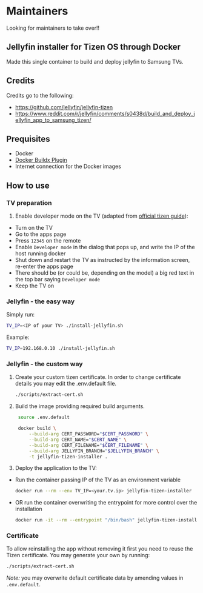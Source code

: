 # Maintainers

Looking for maintainers to take over!!

## Jellyfin installer for Tizen OS through Docker

Made this single container to build and deploy jellyfin to Samsung TVs.

## Credits

Credits go to the following:

- <https://github.com/jellyfin/jellyfin-tizen>
- <https://www.reddit.com/r/jellyfin/comments/s0438d/build_and_deploy_jellyfin_app_to_samsung_tizen/>

## Prequisites

- Docker
- [Docker Buildx Plugin](https://github.com/docker/buildx)
- Internet connection for the Docker images

## How to use

### TV preparation

1. Enable developer mode on the TV (adapted from [official tizen guide](https://developer.samsung.com/tv/develop/getting-started/using-sdk/tv-device)):

- Turn on the TV
- Go to the apps page
- Press `12345` on the remote
- Enable `Developer mode` in the dialog that pops up, and write the IP of the host running docker
- Shut down and restart the TV as instructed by the information screen, re-enter the apps page
- There should be (or could be, depending on the model) a big red text in the top bar saying `Developer mode`
- Keep the TV on

### Jellyfin - the easy way

Simply run:

```bash
TV_IP=<IP of your TV> ./install-jellyfin.sh
```

Example:

```bash
TV_IP=192.168.0.10 ./install-jellyfin.sh
```

### Jellyfin - the custom way

1. Create your custom tizen certificate. In order to change certificate details you may edit the .env.default file.

    ```bash
    ./scripts/extract-cert.sh
    ```

2. Build the image providing required build arguments.

   ```bash
    source .env.default
   ```

   ```bash
    docker build \
        --build-arg CERT_PASSWORD="$CERT_PASSWORD" \
        --build-arg CERT_NAME="$CERT_NAME" \
        --build-arg CERT_FILENAME="$CERT_FILENAME" \
        --build-arg JELLYFIN_BRANCH="$JELLYFIN_BRANCH" \
        -t jellyfin-tizen-installer .
   ```

3. Deploy the application to the TV:

- Run the container passing IP of the TV as an environment variable

    ```bash
    docker run --rm --env TV_IP=<your.tv.ip> jellyfin-tizen-installer
    ```

- OR run the container overwriting the entrypoint for more control over the installation

    ```bash
    docker run -it --rm --entrypoint "/bin/bash" jellyfin-tizen-installer
    ```

### Certificate

To allow reinstalling the app without removing it first you need to reuse the Tizen certificate.
You may generate your own by running:

```bash
./scripts/extract-cert.sh
```

*Note:* you may overwrite default certificate data by amending values in `.env.default`.
